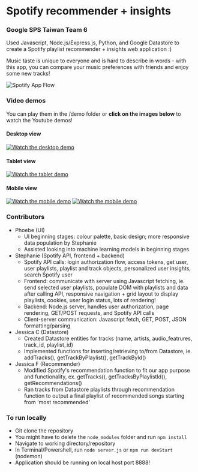 # Spotify recommender + insights

### Google SPS Taiwan Team 6

Used Javascript, Node.js/Express.js, Python, and Google Datastore to create a Spotify playlist recommender + insights web application :)

Music taste is unique to everyone and is hard to describe in words - with this app, you can compare your music preferences with friends and enjoy some new tracks!

![Spotify App Flow](demo/spotify_app_flow.png)

### Video demos
You can play them in the /demo folder or **click on the images below** to watch the Youtube demos!

#### Desktop view
[![Watch the desktop demo](demo/desktop_preview.png)](https://youtu.be/qDLzCbezRU8)

#### Tablet view
[![Watch the tablet demo](demo/tablet_preview.png)](https://youtu.be/0BhAvgtzgTw)

#### Mobile view
[![Watch the mobile demo](demo/mobile_preview.png)](https://youtu.be/YwTwcW77QB0)
[![Watch the mobile demo](demo/mobile_preview2.png)](https://youtu.be/YwTwcW77QB0)

### Contributors
- Phoebe (UI)
    - UI beginning stages: colour palette, basic design; more responsive data population by Stephanie
    - Assisted looking into machine learning models in beginning stages
- Stephanie (Spotify API, frontend + backend)
    - Spotify API calls: login authorization flow, access tokens, get user, user playlists, playlist and track objects, personalized user insights, search Spotify user
    - Frontend: communicate with server using Javascript fetching, ie. send selected user playlists, populate DOM with playlists and data after calling API, responsive navigation + grid layout to display playlists, cookies, user login status, lots of rendering!
    - Backend: Node.js server, handles user authorization, page rendering, GET/POST requests, and Spotify API calls
    - Client-server communication: Javascript fetch, GET, POST, JSON formatting/parsing
- Jessica C (Datastore)
    - Created Datastore entities for tracks (name, artists, audio_featrures, track_id, playlist_id)
    - Implemented functions for inserting/retrieving to/from Datastore, ie. addTracks(), getTrackByPlaylist(), getTrackById()
- Jessica F (Recommender)
    - Modified Spotify's recommendation function to fit our app purpose and functionality, ex. getTracks(), getTracksByPlaylistId(), getRecommendations()
    - Ran tracks from Datastore playlists through recommendation function to output a final playlist of recommended songs starting from 'most recommended'

### To run locally 
- Git clone the repository
- You might have to delete the `node_modules` folder and run `npm install`
- Navigate to working directory/repository
- In Terminal/Powershell, run `node server.js` or `npm run devStart` (nodemon)
- Application should be running on local host port 8888!
